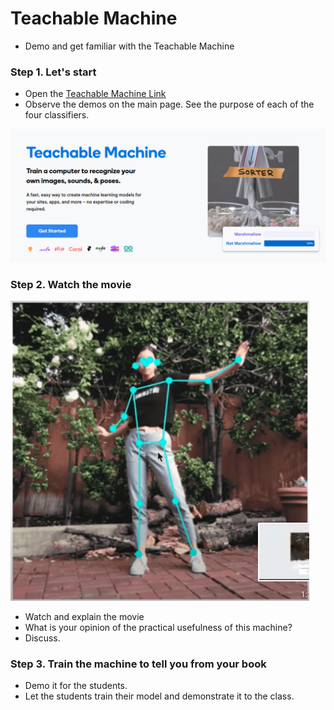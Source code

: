 # Teachable Machine

* Demo and get familiar with the Teachable Machine

### Step 1. Let's start

* Open the [Teachable Machine Link](https://teachablemachine.withgoogle.com/)
* Observe the demos on the main page. See the purpose of each of the four classifiers.

![](../images/01.png)

### Step 2. Watch the movie

![](../images/02.png)

* Watch and explain the movie
* What is your opinion of the practical usefulness of this machine?
* Discuss.


### Step 3. Train the machine to tell you from your book

* Demo it for the students.
* Let the students train their model and demonstrate it to the class.
